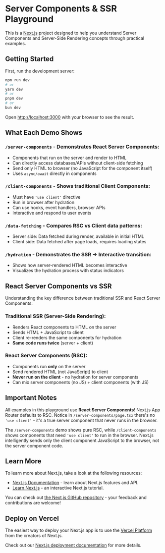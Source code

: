 # Server Components & SSR Playground

This is a [Next.js](https://nextjs.org) project designed to help you understand Server Components and Server-Side Rendering concepts through practical examples.

## Getting Started

First, run the development server:

```bash
npm run dev
# or
yarn dev
# or
pnpm dev
# or
bun dev
```

Open [http://localhost:3000](http://localhost:3000) with your browser to see the result.

## What Each Demo Shows

### `/server-components` - Demonstrates React Server Components:
- Components that run on the server and render to HTML
- Can directly access databases/APIs without client-side fetching
- Send only HTML to browser (no JavaScript for the component itself)
- Uses `async/await` directly in components

### `/client-components` - Shows traditional Client Components:
- Must have `'use client'` directive
- Run in browser after hydration
- Can use hooks, event handlers, browser APIs
- Interactive and respond to user events

### `/data-fetching` - Compares RSC vs Client data patterns:
- Server side: Data fetched during render, available in initial HTML
- Client side: Data fetched after page loads, requires loading states

### `/hydration` - Demonstrates the SSR → Interactive transition:
- Shows how server-rendered HTML becomes interactive
- Visualizes the hydration process with status indicators

## React Server Components vs SSR

Understanding the key difference between traditional SSR and React Server Components:

### Traditional SSR (Server-Side Rendering):
- Renders React components to HTML on the server
- Sends HTML + JavaScript to client
- Client re-renders the same components for hydration
- **Same code runs twice** (server + client)

### React Server Components (RSC):
- Components run **only** on the server
- Send rendered HTML (not JavaScript) to client
- **Never run on the client** - no hydration for server components
- Can mix server components (no JS) + client components (with JS)

## Important Notes

All examples in this playground use **React Server Components**! Next.js App Router defaults to RSC. Notice in `/server-components/page.tsx` there's no `'use client'` - it's a true server component that never runs in the browser.

The `/server-components` demo shows pure RSC, while `/client-components` shows components that need `'use client'` to run in the browser. Next.js intelligently sends only the client component JavaScript to the browser, not the server component code.

## Learn More

To learn more about Next.js, take a look at the following resources:

- [Next.js Documentation](https://nextjs.org/docs) - learn about Next.js features and API.
- [Learn Next.js](https://nextjs.org/learn) - an interactive Next.js tutorial.

You can check out [the Next.js GitHub repository](https://github.com/vercel/next.js) - your feedback and contributions are welcome!

## Deploy on Vercel

The easiest way to deploy your Next.js app is to use the [Vercel Platform](https://vercel.com/new?utm_medium=default-template&filter=next.js&utm_source=create-next-app&utm_campaign=create-next-app-readme) from the creators of Next.js.

Check out our [Next.js deployment documentation](https://nextjs.org/docs/app/building-your-application/deploying) for more details.
